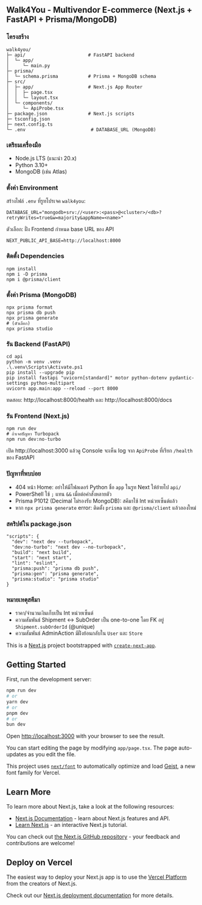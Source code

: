 ## Walk4You - Multivendor E-commerce (Next.js + FastAPI + Prisma/MongoDB)

### โครงสร้าง
```
walk4you/
├─ api/                       # FastAPI backend
│  └─ app/
│     └─ main.py
├─ prisma/
│  └─ schema.prisma           # Prisma + MongoDB schema
├─ src/
│  ├─ app/                    # Next.js App Router
│  │  ├─ page.tsx
│  │  └─ layout.tsx
│  └─ components/
│     └─ ApiProbe.tsx
├─ package.json               # Next.js scripts
├─ tsconfig.json
├─ next.config.ts
└─ .env                        # DATABASE_URL (MongoDB)
```

### เตรียมเครื่องมือ
- Node.js LTS (แนะนำ 20.x)
- Python 3.10+
- MongoDB (เช่น Atlas)

### ตั้งค่า Environment
สร้างไฟล์ `.env` ที่รูทโปรเจค `walk4you`:
```
DATABASE_URL="mongodb+srv://<user>:<pass>@<cluster>/<db>?retryWrites=true&w=majority&appName=<name>"
```
ตัวเลือก: ฝั่ง Frontend กำหนด base URL ของ API
```
NEXT_PUBLIC_API_BASE=http://localhost:8000
```

### ติดตั้ง Dependencies
```
npm install
npm i -D prisma
npm i @prisma/client
```

### ตั้งค่า Prisma (MongoDB)
```
npx prisma format
npx prisma db push
npx prisma generate
# (ตัวเลือก)
npx prisma studio
```

### รัน Backend (FastAPI)
```
cd api
python -m venv .venv
.\.venv\Scripts\Activate.ps1
pip install --upgrade pip
pip install fastapi "uvicorn[standard]" motor python-dotenv pydantic-settings python-multipart
uvicorn app.main:app --reload --port 8000
```
ทดสอบ: http://localhost:8000/health และ http://localhost:8000/docs

### รัน Frontend (Next.js)
```
npm run dev
# ถ้าเจอปัญหา Turbopack
npm run dev:no-turbo
```
เปิด http://localhost:3000 แล้วดู Console จะเห็น log จาก `ApiProbe` ที่เรียก `/health` ของ FastAPI

### ปัญหาที่พบบ่อย
- 404 หน้า Home: อย่าให้มีโฟลเดอร์ Python ชื่อ `app` ในรูท Next ให้ย้ายไป `api/`
- PowerShell ใช้ `;` แทน `&&` เมื่อต่อคำสั่งหลายตัว
- Prisma P1012 (Decimal ไม่รองรับ MongoDB): สคีมาใช้ Int หน่วยเซ็นต์แล้ว
- หาก `npx prisma generate` error: ติดตั้ง `prisma` และ `@prisma/client` แล้วลองใหม่

### สคริปต์ใน package.json
```
"scripts": {
  "dev": "next dev --turbopack",
  "dev:no-turbo": "next dev --no-turbopack",
  "build": "next build",
  "start": "next start",
  "lint": "eslint",
  "prisma:push": "prisma db push",
  "prisma:gen": "prisma generate",
  "prisma:studio": "prisma studio"
}
```

### หมายเหตุสคีมา
- ราคา/จำนวนเงินเก็บเป็น Int หน่วยเซ็นต์
- ความสัมพันธ์ Shipment ↔ SubOrder เป็น one-to-one โดย FK อยู่ `Shipment.subOrderId` (@unique)
- ความสัมพันธ์ AdminAction มีฝั่งย้อนกลับใน `User` และ `Store`

This is a [Next.js](https://nextjs.org) project bootstrapped with [`create-next-app`](https://nextjs.org/docs/app/api-reference/cli/create-next-app).

## Getting Started

First, run the development server:

```bash
npm run dev
# or
yarn dev
# or
pnpm dev
# or
bun dev
```

Open [http://localhost:3000](http://localhost:3000) with your browser to see the result.

You can start editing the page by modifying `app/page.tsx`. The page auto-updates as you edit the file.

This project uses [`next/font`](https://nextjs.org/docs/app/building-your-application/optimizing/fonts) to automatically optimize and load [Geist](https://vercel.com/font), a new font family for Vercel.

## Learn More

To learn more about Next.js, take a look at the following resources:

- [Next.js Documentation](https://nextjs.org/docs) - learn about Next.js features and API.
- [Learn Next.js](https://nextjs.org/learn) - an interactive Next.js tutorial.

You can check out [the Next.js GitHub repository](https://github.com/vercel/next.js) - your feedback and contributions are welcome!

## Deploy on Vercel

The easiest way to deploy your Next.js app is to use the [Vercel Platform](https://vercel.com/new?utm_medium=default-template&filter=next.js&utm_source=create-next-app&utm_campaign=create-next-app-readme) from the creators of Next.js.

Check out our [Next.js deployment documentation](https://nextjs.org/docs/app/building-your-application/deploying) for more details.
